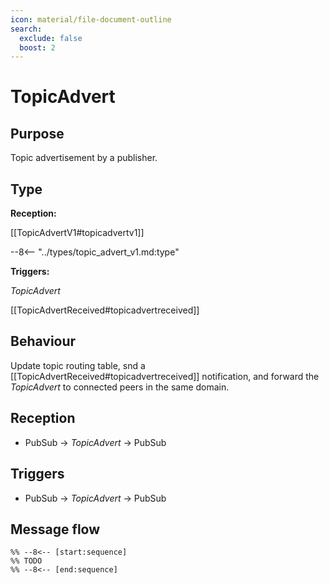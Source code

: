 ```yaml
---
icon: material/file-document-outline
search:
  exclude: false
  boost: 2
---
```


# TopicAdvert

## Purpose

<!-- --8<-- [start:purpose] -->
Topic advertisement by a publisher.
<!-- --8<-- [end:purpose] -->

## Type

<!-- --8<-- [start:type] -->
**Reception:**

[[TopicAdvertV1#topicadvertv1]]

--8<-- "../types/topic_advert_v1.md:type"

**Triggers:**

*TopicAdvert*

[[TopicAdvertReceived#topicadvertreceived]]
<!-- --8<-- [end:type] -->

## Behaviour

<!-- --8<-- [start:behaviour] -->
Update topic routing table,
snd a [[TopicAdvertReceived#topicadvertreceived]] notification,
and forward the *TopicAdvert* to connected peers in the same domain.
<!-- --8<-- [end:behaviour] -->

## Reception

<!-- --8<-- [start:reception] -->
- PubSub $\to$ *TopicAdvert* $\to$ PubSub
<!-- --8<-- [end:reception] -->

## Triggers

<!-- --8<-- [start:triggers] -->
- PubSub $\to$ *TopicAdvert* $\to$ PubSub
<!-- --8<-- [end:triggers] -->

## Message flow

<!-- --8<-- [start:messages] -->
```mermaid
%% --8<-- [start:sequence]
%% TODO
%% --8<-- [end:sequence]
```
<!-- --8<-- [end:messages] -->
